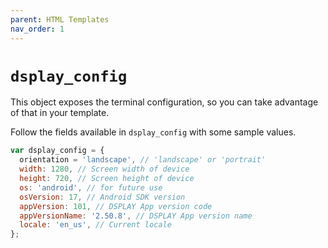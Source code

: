 ```yaml
---
parent: HTML Templates
nav_order: 1
---
```

# `dsplay_config`

This object exposes the terminal configuration, so you can take advantage of that in your template.

Follow the fields available in `dsplay_config` with some sample values.

```js
var dsplay_config = {
  orientation = 'landscape', // 'landscape' or 'portrait'
  width: 1280, // Screen width of device
  height: 720, // Screen height of device
  os: 'android', // for future use
  osVersion: 17, // Android SDK version
  appVersion: 101, // DSPLAY App version code
  appVersionName: '2.50.8', // DSPLAY App version name
  locale: 'en_us', // Current locale
};
```